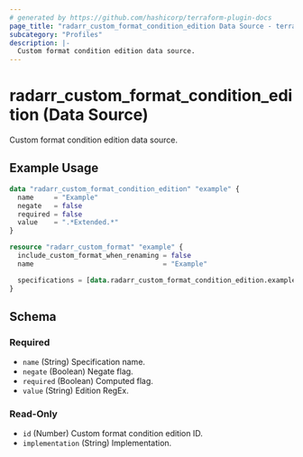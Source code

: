 ```yaml
---
# generated by https://github.com/hashicorp/terraform-plugin-docs
page_title: "radarr_custom_format_condition_edition Data Source - terraform-provider-radarr"
subcategory: "Profiles"
description: |-
  Custom format condition edition data source.
---
```


# radarr_custom_format_condition_edition (Data Source)

<!-- subcategory:Profiles --> Custom format condition edition data source.

## Example Usage

```terraform
data "radarr_custom_format_condition_edition" "example" {
  name     = "Example"
  negate   = false
  required = false
  value    = ".*Extended.*"
}

resource "radarr_custom_format" "example" {
  include_custom_format_when_renaming = false
  name                                = "Example"

  specifications = [data.radarr_custom_format_condition_edition.example]
}
```

<!-- schema generated by tfplugindocs -->
## Schema

### Required

- `name` (String) Specification name.
- `negate` (Boolean) Negate flag.
- `required` (Boolean) Computed flag.
- `value` (String) Edition RegEx.

### Read-Only

- `id` (Number) Custom format condition edition ID.
- `implementation` (String) Implementation.


